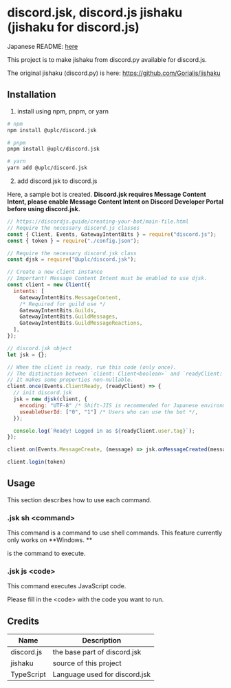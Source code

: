 # discord.jsk, discord.js jishaku (jishaku for discord.js)

Japanese README: [here](README-jp.md)

This project is to make jishaku from discord.py available for discord.js.

The original jishaku (discord.py) is here: https://github.com/Gorialis/jishaku

## Installation

1. install using npm, pnpm, or yarn
```sh
# npm
npm install @uplc/discord.jsk

# pnpm
pnpm install @uplc/discord.jsk

# yarn
yarn add @uplc/discord.jsk
```

2. add discord.jsk to discord.js

Here, a sample bot is created. **Discord.jsk requires Message Content Intent, please enable Message Content Intent on Discord Developer Portal before using discord.jsk.**

```js
// https://discordjs.guide/creating-your-bot/main-file.html
// Require the necessary discord.js classes
const { Client, Events, GatewayIntentBits } = require("discord.js");
const { token } = require("./config.json");

// Require the necessary discord.jsk class
const djsk = require("@uplc/discord.jsk");

// Create a new client instance
// Important! Message Content Intent must be enabled to use djsk.
const client = new Client({
  intents: [
    GatewayIntentBits.MessageContent,
    /* Required for guild use */
    GatewayIntentBits.Guilds,
    GatewayIntentBits.GuildMessages,
    GatewayIntentBits.GuildMessageReactions,
  ],
});

// discord.jsk object
let jsk = {};

// When the client is ready, run this code (only once).
// The distinction between `client: Client<boolean>` and `readyClient: Client<true>` is important for TypeScript developers.
// It makes some properties non-nullable.
client.once(Events.ClientReady, (readyClient) => {
  // init discord.jsk
  jsk = new djsk(client, {
    encoding: "UTF-8" /* Shift-JIS is recommended for Japanese environment */,
    useableUserId: ["0", "1"] /* Users who can use the bot */,
  });

  console.log(`Ready! Logged in as ${readyClient.user.tag}`);
});

client.on(Events.MessageCreate, (message) => jsk.onMessageCreated(message));

client.login(token)
```

## Usage

This section describes how to use each command.

### .jsk sh \<command\>

This command is a command to use shell commands. This feature currently only works on **Windows. **

<command> is the command to execute.

### .jsk js \<code\>

This command executes JavaScript code.

Please fill in the \<code\> with the code you want to run.

## Credits

| Name | Description |
| ---------- | -------------------------------- |
| discord.js | the base part of discord.jsk |
| jishaku | source of this project |
| TypeScript | Language used for discord.jsk |